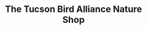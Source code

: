 ---
title: "The Tucson Bird Alliance Nature Shop"
url: /tucson/the-tucson-bird-alliance-nature-shop/
shop: gift
---
